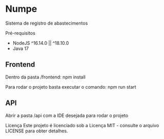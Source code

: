 # Numpe 
Sistema de registro de abastecimentos

Pré-requisitos

- NodeJS ^16.14.0 || ^18.10.0
- Java 17

## Frontend

Dentro da pasta /frontend:
npm install

Para rodar o projeto basta executar o comando:
npm run start

## API

Abrir a pasta /api com a IDE desejada para rodar o projeto

Licença
Este projeto é licenciado sob a Licença MIT - consulte o arquivo LICENSE para obter detalhes.
